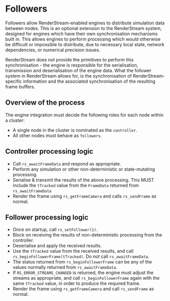 # Followers

Followers allow RenderStream-enabled engines to distribute simulation data between nodes. This is an optional extension to the RenderStream system, designed for engines which have their own synchronisation mechanisms built in. This allows engines to perform processing which would otherwise be difficult or impossible to distribute, due to necessary local state, network dependencies, or numerical precision issues.

RenderStream does not provide the primitives to perform this synchronisation - the engine is responsible for the serialisation, transmission and deserialisation of the engine
data. What the follower system in RenderStream allows for, is the synchronisation of RenderStream-specific information and the associated synchronisation of the resulting frame
buffers.

## Overview of the process

The engine integration must decide the following roles for each node within a cluster:
- A single node in the cluster is nominated as the `controller`.
- All other nodes must behave as `followers`.

## Controller processing logic
- Call `rs_awaitFrameData` and respond as appropriate.
- Perform any simulation or other non-deterministic or state-mutating processing.
- Serialise & transmit the results of the above processing. This MUST include the `tTracked` value from the `FrameData` returned from `rs_awaitFrameData`
- Render the frame using `rs_getFrameCamera` and calls `rs_sendFrame` as normal.

## Follower processing logic
- Once on startup, call `rs_setFollower(1)`.
- Block on receiving the results of non-deterministic processing from the controller.
- Deserialise and apply the received results.
- Use the `tTracked` value from the received results, and call `rs_beginFollowerFrame(tTracked)`. Do *not* call `rs_awaitFrameData`.
- The status returned from `rs_beginFollowerFrame` can be any of the values normally returned from `rs_awaitFrameData`.
- If `RS_ERROR_STREAMS_CHANGED` is returned, the engine must adjust the streams as appropriate, and call `rs_beginFollowerFrame` again with the same `tTracked` value, in order to produce the required frame.
- Render the frame using `rs_getFrameCamera` and call `rs_sendFrame` as normal.
